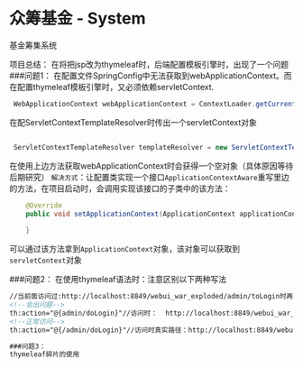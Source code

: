 # 众筹基金 - System
基金筹集系统

项目总结：
在将把jsp改为thymeleaf时，后端配置模板引擎时，出现了一个问题
###问题1：
在配置文件SpringConfig中无法获取到webApplicationContext。而在配置thymeleaf模板引擎时，又必须依赖servletContext.
```java
 WebApplicationContext webApplicationContext = ContextLoader.getCurrentWebApplicationContext();
````

在配ServletContextTemplateResolver时传出一个servletContext对象
```java

 ServletContextTemplateResolver templateResolver = new ServletContextTemplateResolver(ServletContext servletContext);
```
在使用上边方法获取webApplicationContext时会获得一个空对象（具体原因等待后期研究）
```解决方式```：让配置类实现一个接口```ApplicationContextAware```重写里边的方法，在项目启动时，会调用实现该接口的子类中的该方法：
```java
    @Override
    public void setApplicationContext(ApplicationContext applicationContext) throws BeansException {
    
    }
```
可以通过该方法拿到```ApplicationContext```对象，该对象可以获取到```servletContext```对象

###问题2：
在使用thymeleaf语法时：注意区别以下两种写法
````html
//当前面访问过:http://localhost:8849/webui_war_exploded/admin/toLogin时再去访问以下：
<!--会出问题-->
th:action="@{admin/doLogin}"//访问时：	http://localhost:8849/webui_war_exploded/admin/admin/doLogin
<!--正常访问-->
th:action="@{/admin/doLogin}"//访问时真实路径：http://localhost:8849/webui_war_exploded/admin/doLogin

###问题3：
thymeleaf碎片的使用

